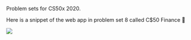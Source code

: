 Problem sets for CS50x 2020.

Here is a snippet of the web app in problem set 8 called C$50 Finance :money_mouth_face:


![](cs50_finance.gif)
